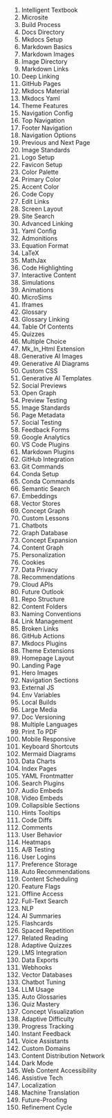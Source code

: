 1. Intelligent Textbook  
2. Microsite  
3. Build Process  
4. Docs Directory  
5. Mkdocs Setup  
6. Markdown Basics  
7. Markdown Images  
8. Image Directory  
9. Markdown Links  
10. Deep Linking  
11. GitHub Pages  
12. Mkdocs Material  
13. Mkdocs Yaml  
14. Theme Features  
15. Navigation Config  
16. Top Navigation  
17. Footer Navigation  
18. Navigation Options  
19. Previous and Next Page  
20. Image Standards  
21. Logo Setup  
22. Favicon Setup  
23. Color Palette  
24. Primary Color  
25. Accent Color  
26. Code Copy  
27. Edit Links  
28. Screen Layout  
29. Site Search  
30. Advanced Linking  
31. Yaml Config  
32. Admonitions  
33. Equation Format  
34. LaTeX  
35. MathJax  
36. Code Highlighting  
37. Interactive Content  
38. Simulations  
39. Animations  
40. MicroSims  
41. Iframes  
42. Glossary  
43. Glossary Linking  
44. Table Of Contents  
45. Quizzes  
46. Multiple Choice  
47. Mk_In_Html Extension
48. Generative AI Images 
49. Generative AI Diagrams  
50. Custom CSS  
51. Generative AI Templates  
52. Social Previews  
53. Open Graph  
54. Preview Testing  
55. Image Standards  
56. Page Metadata  
57. Social Testing  
58. Feedback Forms  
59. Google Analytics  
60. VS Code Plugins
61. Markdown Plugins  
62. GitHub Integration  
63. Git Commands  
64. Conda Setup  
65. Conda Commands  
66. Semantic Search  
67. Embeddings  
68. Vector Stores  
69. Concept Graph  
70. Custom Lessons  
71. Chatbots  
72. Graph Database  
73. Concept Expansion  
74. Content Graph  
75. Personalization  
76. Cookies  
77. Data Privacy  
78. Recommendations  
79. Cloud APIs  
80. Future Outlook  
81. Repo Structure  
82. Content Folders  
83. Naming Conventions  
84. Link Management  
85. Broken Links  
86. GitHub Actions  
87. Mkdocs Plugins  
88. Theme Extensions  
89. Homepage Layout  
90. Landing Page  
91. Hero Images  
92. Navigation Sections  
93. External JS  
94. Env Variables  
95. Local Builds  
96. Large Media  
97. Doc Versioning  
98. Multiple Languages  
99. Print To PDF  
100. Mobile Responsive  
101. Keyboard Shortcuts  
102. Mermaid Diagrams  
103. Data Charts  
104. Index Pages  
105. YAML Frontmatter  
106. Search Plugins  
107. Audio Embeds  
108. Video Embeds  
109. Collapsible Sections  
110. Hints Tooltips  
111. Code Diffs  
112. Comments  
113. User Behavior  
114. Heatmaps  
115. A/B Testing  
116. User Logins  
117. Preference Storage  
118. Auto Recommendations  
119. Content Scheduling  
120. Feature Flags  
121. Offline Access  
122. Full-Text Search  
123. NLP  
124. AI Summaries  
125. Flashcards  
126. Spaced Repetition  
127. Related Reading  
128. Adaptive Quizzes  
129. LMS Integration  
130. Data Exports  
131. Webhooks  
132. Vector Databases  
133. Chatbot Tuning  
134. LLM Usage  
135. Auto Glossaries  
136. Quiz Mastery  
137. Concept Visualization  
138. Adaptive Difficulty  
139. Progress Tracking  
140. Instant Feedback  
141. Voice Assistants  
142. Custom Domains  
143. Content Distribution Network 
144. Dark Mode  
145. Web Content Accessibility  
146. Assistive Tech  
147. Localization  
148. Machine Translation  
149. Future-Proofing  
150. Refinement Cycle  
